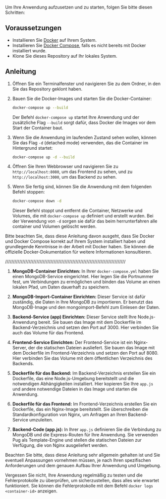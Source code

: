 Um Ihre Anwendung aufzusetzen und zu starten, folgen Sie bitte diesen Schritten:

## Voraussetzungen
- Installieren Sie [Docker](https://www.docker.com/products/docker-desktop) auf Ihrem System.
- Installieren Sie [Docker Compose](https://docs.docker.com/compose/install/), falls es nicht bereits mit Docker installiert wurde.
- Klone Sie dieses Repository auf Ihr lokales System.

## Anleitung

1. Öffnen Sie ein Terminalfenster und navigieren Sie zu dem Ordner, in den Sie das Repository geklont haben.

2. Bauen Sie die Docker-Images und starten Sie die Docker-Container:

    ```bash
    docker-compose up --build
    ```
    Der Befehl `docker-compose up` startet Ihre Anwendung und der zusätzliche Flag `--build` sorgt dafür, dass Docker die Images vor dem Start der Container baut.

3. Wenn Sie die Anwendung im laufenden Zustand sehen wollen, können Sie das Flag `-d` (detached mode) verwenden, das die Container im Hintergrund startet:

    ```bash
    docker-compose up -d --build
    ```
4. Öffnen Sie Ihren Webbrowser und navigieren Sie zu `http://localhost:8080`, um das Frontend zu sehen, und zu `http://localhost:3000`, um das Backend zu sehen.

5. Wenn Sie fertig sind, können Sie die Anwendung mit dem folgenden Befehl stoppen:

    ```bash
    docker-compose down -d
    ```
    Dieser Befehl stoppt und entfernt die Container, Netzwerke und Volumes, die mit `docker-compose up` definiert und erstellt wurden. Bei der Verwendung von `-d` sorgen sie dafür das beim herrunterfahren alle container und Volumen gelöscht werden.

Bitte beachten Sie, dass diese Anleitung davon ausgeht, dass Sie Docker und Docker Compose korrekt auf Ihrem System installiert haben und grundlegende Kenntnisse in der Arbeit mit Docker haben. Sie können die offizielle Docker-Dokumentation für weitere Informationen konsultieren.


/////////////////////////////////////////////////////////////////////////////

1. **MongoDB-Container Einrichten:**
   In Ihrer `docker-compose.yml` haben Sie einen MongoDB-Service eingerichtet. Hier legen Sie die Portnummer fest, um Verbindungen zu ermöglichen und binden das Volume an einen lokalen Pfad, um Daten dauerhaft zu speichern.

2. **MongoDB-Import-Container Einrichten:**
   Dieser Service ist dafür zuständig, die Daten in Ihre MongoDB zu importieren. Er benutzt das MongoDB-Image und den mongoimport-Befehl zum Einlesen der Daten.

3. **Backend-Service (app) Einrichten:**
   Dieser Service stellt Ihre Node.js-Anwendung bereit. Sie bauen das Image mit dem Dockerfile im Backend-Verzeichnis und setzen den Port auf 3000. Hier verbinden Sie auch das Volume für das Frontend.

4. **Frontend-Service Einrichten:**
   Der Frontend-Service ist ein Nginx-Server, der die statischen Dateien ausliefert. Sie bauen das Image mit dem Dockerfile im Frontend-Verzeichnis und setzen den Port auf 8080. Hier verbinden Sie das Volume mit dem öffentlichen Verzeichnis des Backends.

5. **Dockerfile für das Backend:**
   Im Backend-Verzeichnis erstellen Sie ein Dockerfile, das eine Node.js-Umgebung bereitstellt und die notwendigen Abhängigkeiten installiert. Hier kopieren Sie Ihre `app.js` und andere notwendige Dateien in das Image und starten die Anwendung.

6. **Dockerfile für das Frontend:**
   Im Frontend-Verzeichnis erstellen Sie ein Dockerfile, das ein Nginx-Image bereitstellt. Sie überschreiben die Standardkonfiguration von Nginx, um Anfragen an Ihren Backend-Service umzuleiten.

7. **Backend-Code (app.js):**
   In Ihrer `app.js` definieren Sie die Verbindung zu MongoDB und die Express-Routen für Ihre Anwendung. Sie verwenden Pug als Template-Engine und stellen die statischen Dateien zur Verfügung, die von Nginx ausgeliefert werden. 

Beachten Sie bitte, dass diese Anleitung sehr allgemein gehalten ist und Sie eventuell Anpassungen vornehmen müssen, je nach Ihren spezifischen Anforderungen und dem genauen Aufbau Ihrer Anwendung und Umgebung. 

Vergessen Sie nicht, Ihre Anwendung regelmäßig zu testen und die Fehlerprotokolle zu überprüfen, um sicherzustellen, dass alles wie erwartet funktioniert. Sie können die Fehlerprotokolle mit dem Befehl `docker logs <container-id>` anzeigen.